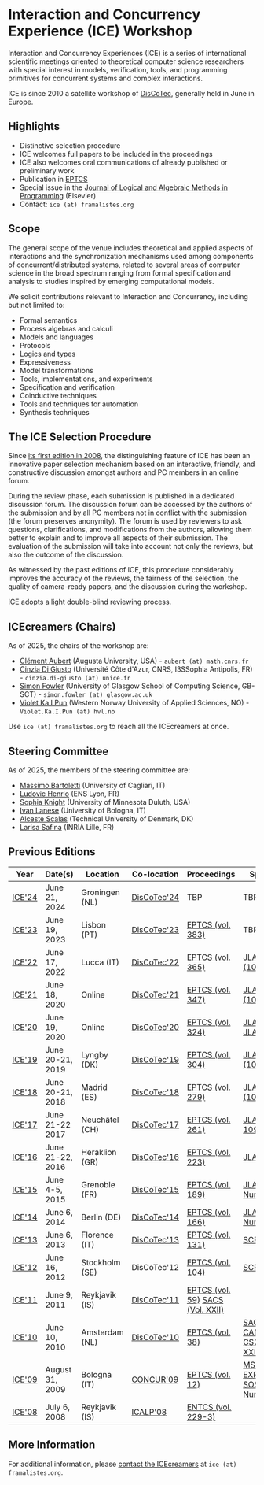 # Interaction and Concurrency Experience (ICE) Workshop

Interaction and Concurrency Experiences (ICE) is a series of international scientific meetings oriented to theoretical computer science researchers with special interest in models, verification, tools, and programming primitives for concurrent systems and complex interactions. 

ICE is since 2010 a satellite workshop of [DisCoTec](https://www.discotec.org/), generally held in June in Europe.

## Highlights

- Distinctive selection procedure
- ICE welcomes full papers to be included in the proceedings
- ICE also welcomes oral communications of already published or preliminary work
- Publication in [EPTCS](https://cgi.cse.unsw.edu.au/~eptcs/)
- Special issue in the [Journal of Logical and Algebraic Methods in Programming](https://www.sciencedirect.com/journal/journal-of-logical-and-algebraic-methods-in-programming) (Elsevier)
- Contact: `ice (at) framalistes.org`


## Scope

The general scope of the venue includes theoretical and applied aspects of interactions and the synchronization mechanisms used among components of concurrent/distributed systems, related to several areas of computer science in the broad spectrum ranging from formal specification and analysis to studies inspired by emerging computational models.

We solicit contributions relevant to Interaction and Concurrency, including but not limited to:

- Formal semantics
- Process algebras and calculi
- Models and languages
- Protocols
- Logics and types
- Expressiveness
- Model transformations
- Tools, implementations, and experiments
- Specification and verification
- Coinductive techniques
- Tools and techniques for automation
- Synthesis techniques

## The ICE Selection Procedure

Since [its first edition in 2008](#previous-editions), the distinguishing feature of ICE has been an innovative paper selection mechanism based on an interactive, friendly, and constructive discussion amongst authors and PC members in an online forum.

During the review phase, each submission is published in a dedicated discussion forum. The discussion forum can be accessed by the authors of the submission and by all PC members not in conflict with the submission (the forum preserves anonymity). The forum is used by reviewers to ask questions, clarifications, and modifications from the authors, allowing them better to explain and to improve all aspects of their submission. The evaluation of the submission will take into account not only the reviews, but also the outcome of the discussion.

As witnessed by the past editions of ICE, this procedure considerably improves the accuracy of the reviews, the fairness of the selection, the quality of camera-ready papers, and the discussion during the workshop.

ICE adopts a light double-blind reviewing process.

## ICEcreamers (Chairs)

As of 2025, the chairs of the workshop are:

- [Clément Aubert](https://spots.augusta.edu/caubert/) (Augusta University, USA) - `aubert (at) math.cnrs.fr`
- [Cinzia Di Giusto](https://webusers.i3s.unice.fr/~cdigiusto/web) (Université Côte d'Azur, CNRS, I3SSophia Antipolis, FR) - `cinzia.di-giusto (at) unice.fr`
- [Simon Fowler](https://simonjf.com/) (University of Glasgow School of Computing Science, GB-SCT) - `simon.fowler (at) glasgow.ac.uk`
- [Violet Ka I Pun](https://violet.foldr.org/) (Western Norway University of Applied Sciences, NO) - `Violet.Ka.I.Pun (at) hvl.no`

Use `ice (at) framalistes.org` to reach all the ICEcreamers at once.

## Steering Committee

As of 2025, the members of the steering committee are:

- [Massimo Bartoletti](https://tcs.unica.it/members/bart) (University of Cagliari, IT)
- [Ludovic Henrio](https://lhenrio.github.io/) (ENS Lyon, FR)
- [Sophia Knight](https://www.lix.polytechnique.fr/~sophia/) (University of Minnesota Duluth, USA)
- [Ivan Lanese](https://www.cs.unibo.it/~lanese/) (University of Bologna, IT)
- [Alceste Scalas](https://people.compute.dtu.dk/alcsc) (Technical University of Denmark, DK)
- [Larisa Safina](https://lsafina.github.io/) (INRIA Lille, FR)

## Previous Editions


| Year | Date(s) | Location | Co-location | Proceedings | Special Issue | 
| --- | --- | -------- | ------ | -------- | ------ | 
| [ICE'24](https://www.discotec.org/2024/ice) | June 21, 2024 | Groningen (NL) | [DisCoTec'24](https://www.discotec.org/2024/) | TBP | TBP |
| [ICE'23](https://www.discotec.org/2023/ice) | June 19, 2023 | Lisbon (PT) | [DisCoTec'23](https://www.discotec.org/2023/) | [EPTCS (vol. 383)](https://cgi.cse.unsw.edu.au/~eptcs/content.cgi?ICE2023) | TBP |
| [ICE'22](https://www.discotec.org/2022/ice) | June 17, 2022 | Lucca (IT) | [DisCoTec'22](https://www.discotec.org/2022/) | [EPTCS (vol. 365)](http://eptcs.web.cse.unsw.edu.au/content.cgi?ICE2022) | [JLAMP (10NR188XZQV)](https://www.sciencedirect.com/journal/journal-of-logical-and-algebraic-methods-in-programming/special-issue/10NR188XZQV) |
| [ICE'21](http://www.discotec.org/2021/ice) | June 18, 2020 | Online | [DisCoTec'21](https://www.discotec.org/2021/) | [EPTCS (vol. 347)](https://eptcs.web.cse.unsw.edu.au/content.cgi?ICE2021) | [JLAMP (106L7VVC5FC)](https://www.sciencedirect.com/journal/journal-of-logical-and-algebraic-methods-in-programming/special-issue/106L7VVC5FC) |
| [ICE'20](http://www.discotec.org/2020/ice) | June 19, 2020 | Online | [DisCoTec'20](https://www.discotec.org/2020/) | [EPTCS (vol. 324)](https://eptcs.web.cse.unsw.edu.au/content.cgi?ICE2020) | [JLAMP (1)](https://doi.org/10.1016/j.jlamp.2021.100712) and [JLAMP (2)](https://doi.org/10.1016/j.jlamp.2022.100776) | 
| [ICE'19](http://www.discotec.org/2019/ice) | June 20-21, 2019 | Lyngby (DK) | [DisCoTec'19](https://www.discotec.org/2019/) | [EPTCS (vol. 304)](https://eptcs.web.cse.unsw.edu.au/content.cgi?ICE2019) | [JLAMP (101ZSK6ZFQ4)](https://www.sciencedirect.com/journal/journal-of-logical-and-algebraic-methods-in-programming/special-issue/101ZSK6ZFQ4) | 
| [ICE'18](http://2018.discotec.org/cfp_w_ice.html) | June 20-21, 2018 | Madrid (ES) | [DisCoTec'18](http://2018.discotec.org/)| [EPTCS (vol. 279)](https://eptcs.web.cse.unsw.edu.au/content.cgi?ICE2018) | [JLAMP (10XN45J051V)](https://www.sciencedirect.com/journal/journal-of-logical-and-algebraic-methods-in-programming/special-issue/10XN45J051V) | 
| [ICE'17](https://2017.discotec.org/workshops/ice-2017.html) | June 21-22 2017 | Neuchâtel (CH) | [DisCoTec'17](https://2017.discotec.org/) | [EPTCS (vol. 261)](https://eptcs.web.cse.unsw.edu.au/content.cgi?ICE2017) | [JLAMP (Vol. 109)](https://www.sciencedirect.com/journal/journal-of-logical-and-algebraic-methods-in-programming/vol/109) |
| [ICE'16](https://web.archive.org/web/20220331031727/http://2016.discotec.org/index713e.html) | June 21-22, 2016 | Heraklion (GR) |  [DisCoTec'16](https://doi.org/10.1145/2984450.2984462) | [EPTCS (vol. 223)](https://eptcs.web.cse.unsw.edu.au/content.cgi?ICE2016) | [JLAMP (Vol. 92)](https://www.sciencedirect.com/journal/journal-of-logical-and-algebraic-methods-in-programming/vol/92) | 
| [ICE'15](https://discotec2015.inria.fr/workshops/ice-2015/) | June 4-5, 2015 | Grenoble (FR) | [DisCoTec'15](https://discotec2015.inria.fr/) | [EPTCS (vol. 189)](https://eptcs.web.cse.unsw.edu.au/content.cgi?ICE2015) | [JLAMP (Vol. 86, Number 1)](https://www.sciencedirect.com/journal/journal-of-logical-and-algebraic-methods-in-programming/vol/86) | 
| [ICE'14](http://www.discotec2014.tu-berlin.de/workshops/ice-2014) | June 6, 2014 | Berlin (DE) | [DisCoTec'14](https://www.discotec2014.tu-berlin.de/) | [EPTCS (vol. 166)](https://eptcs.web.cse.unsw.edu.au/content.cgi?ICE2014) | [JLAMP (Vol. 85, Number 3)](https://www.sciencedirect.com/journal/journal-of-logical-and-algebraic-methods-in-programming/vol/86/issue/3) | 
| [ICE'13](https://web.archive.org/web/20160423143634/2013.discotec.org/workshops/ice2013/) | June 6, 2013 | Florence (IT) | [DisCoTec'13](https://web.archive.org/web/20130525064342/http://www.discotec.org/) | [EPTCS (vol. 131)](https://eptcs.web.cse.unsw.edu.au/content.cgi?ICE2013) | [SCP (vol. 109)](https://www.sciencedirect.com/journal/science-of-computer-programming/vol/109) | 
| [ICE'12](http://www.artist-embedded.org/artist/Overview,2429.html) | June 16, 2012 | Stockholm (SE) | DisCoTec'12 | [EPTCS (vol. 104)](https://eptcs.web.cse.unsw.edu.au/content.cgi?ICE2012) | [SCP (vol. 100)](https://www.sciencedirect.com/journal/science-of-computer-programming/vol/100) | 
| [ICE'11](http://www.artist-embedded.org/artist/-ICE-2011-.html) | June 9, 2011 | Reykjavik (IS) | [DisCoTec'11](http://discotec.ru.is/) | [EPTCS (vol. 59)](https://eptcs.web.cse.unsw.edu.au/content.cgi?ICE2011) [SACS (Vol. XXII)](https://www.info.uaic.ro/en/sacs_volumes/xxii-1/) | 
| [ICE'10](http://www.artist-embedded.org/artist/-ICE-10-.html) | June 10, 2010 | Amsterdam (NL) | [DisCoTec'10](http://web.archive.org/web/20100806052340/http://discotec.project.cwi.nl/index.php/Main_Page) | [EPTCS (vol. 38)](https://eptcs.web.cse.unsw.edu.au/content.cgi?ICE2011) | [SACS (with CAMPUS'10 and CS2BIO'10, Vol. XXI)](https://www.info.uaic.ro/en/sacs_volumes/xxi-1/) | 
| [ICE'09](http://ice09.dimi.uniud.it/) | August 31, 2009 | Bologna (IT) | [CONCUR'09](http://concur09.cs.unibo.it/) | [EPTCS (vol. 12)](https://eptcs.web.cse.unsw.edu.au/content.cgi?ICE2009) |[MSCS (with EXPRESS'09 and SOS'09, Vol. 22, Number 2)](https://www.cambridge.org/core/journals/mathematical-structures-in-computer-science/issue/4A7319C7211730C6521DB797E0B53668) | 
| [ICE'08](http://ice08.dimi.uniud.it/) | July 6, 2008 | Reykjavik (IS) | [ICALP'08](https://web.archive.org/web/20090210183154/https://www.ru.is/icalp08) | [ENTCS (vol. 229-3)](https://dl.acm.org/toc/entcs/2009/229/3) | | 

<!--
The previous editions of ICE have been held on:

- [ICE'24](https://www.discotec.org/2024/ice), June 21, 2024 in Groningen, The Netherlands, co-located with [DisCoTec'24](https://www.discotec.org/2024/). The post-proceedings will be published soon, and selected papers will appear in a speciale issue of [JLAMP](https://www.sciencedirect.com/journal/journal-of-logical-and-algebraic-methods-in-programming/).
- [ICE'23](https://www.discotec.org/2023/ice), June 19, 2023 in Lisbon, Portugal, co-located with [DisCoTec'23](https://www.discotec.org/2023/). The post-proceedings were published in [EPTCS (vol. 383)](https://cgi.cse.unsw.edu.au/~eptcs/content.cgi?ICE2023) and selected papers will appear in a special issue of [JLAMP](https://www.sciencedirect.com/journal/journal-of-logical-and-algebraic-methods-in-programming/).
- [ICE'22](https://www.discotec.org/2022/ice), June 17, 2022 in Lucca, Italy, co-located with [DisCoTec'22](https://www.discotec.org/2022/). The post-proceedings were published in [EPTCS (vol. 365)](http://eptcs.web.cse.unsw.edu.au/content.cgi?ICE2022) and selected papers appeared in a special issue of [JLAMP](https://www.sciencedirect.com/journal/journal-of-logical-and-algebraic-methods-in-programming/special-issue/10NR188XZQV).
- [ICE'21](http://www.discotec.org/2021/ice), June 18, 2020, online event co-located with [DisCoTec'21](https://www.discotec.org/2021/). The post-proceedings were published in [EPTCS (vol. 347)](https://eptcs.web.cse.unsw.edu.au/content.cgi?ICE2021) and selected papers appeared in a special issue of [JLAMP](https://www.sciencedirect.com/journal/journal-of-logical-and-algebraic-methods-in-programming/special-issue/106L7VVC5FC).
- [ICE'20](http://www.discotec.org/2020/ice), June 19, 2020, online event co-located with [DisCoTec'20](https://www.discotec.org/2020/). The post-proceedings were published in [EPTCS (vol. 324)](https://eptcs.web.cse.unsw.edu.au/content.cgi?ICE2020) and two papers appeared in JLAMP ([10.1016/j.jlamp.2021.100712](https://doi.org/10.1016/j.jlamp.2021.100712) and [10.1016/j.jlamp.2022.100776](https://doi.org/10.1016/j.jlamp.2022.100776)).
- [ICE'19](http://www.discotec.org/2019/ice), June 20-21, 2019 in Lyngby, Denmark, co-located with [DisCoTec'19](https://www.discotec.org/2019/). The post-proceedings were published in [EPTCS (vol. 304)](https://eptcs.web.cse.unsw.edu.au/content.cgi?ICE2019) and selected papers appeared in a special issue of [JLAMP](https://www.sciencedirect.com/journal/journal-of-logical-and-algebraic-methods-in-programming/special-issue/101ZSK6ZFQ4).
- [ICE'18](http://2018.discotec.org/cfp_w_ice.html), June 20-21, 2018 in Madrid, Spain, co-located with DisCoTec'18. The post-proceedings were published in [EPTCS (vol. 279)](https://eptcs.web.cse.unsw.edu.au/content.cgi?ICE2018) and selected papers appeared in a special issue of [JLAMP](https://www.sciencedirect.com/journal/journal-of-logical-and-algebraic-methods-in-programming/special-issue/10XN45J051V).
- [ICE'17](https://2017.discotec.org/workshops/ice-2017.html), June 21-22 2017 in Neuchâtel, Switzerland, co-located with DisCoTec'17. The post-proceedings were published in [EPTCS (vol. 261)](https://eptcs.web.cse.unsw.edu.au/content.cgi?ICE2017) and a special issue of [JLAMP (Vol. 109)](https://www.sciencedirect.com/journal/journal-of-logical-and-algebraic-methods-in-programming/vol/109).
- [ICE'16](https://web.archive.org/web/20220331031727/http://2016.discotec.org/index713e.html), June 21-22, 2016 in Heraklion, Greece, co-located with DisCoTec'16. The post-proceedings were published in [EPTCS (vol. 223)](https://eptcs.web.cse.unsw.edu.au/content.cgi?ICE2016) and a special issue of [JLAMP (Vol. 92)](https://www.sciencedirect.com/journal/journal-of-logical-and-algebraic-methods-in-programming/vol/92).
- [ICE'15](https://discotec2015.inria.fr/workshops/ice-2015/), June 4-5, 2015 in Grenoble, France, co-located with DisCoTec'15. The post-proceedings were published in [EPTCS (vol. 189)](https://eptcs.web.cse.unsw.edu.au/content.cgi?ICE2015) and selected papers appeared in a special issue of [JLAMP (Vol. 86, Number 1)](https://www.sciencedirect.com/journal/journal-of-logical-and-algebraic-methods-in-programming/vol/86).
- [ICE'14](http://www.discotec2014.tu-berlin.de/workshops/ice-2014), June 6, 2014 in Berlin, Germany, co-located with DisCoTec'14. The post-proceedings were published in [EPTCS (vol. 166)](https://eptcs.web.cse.unsw.edu.au/content.cgi?ICE2014) and selected papers appeared in a special issue of [JLAMP (Vol. 85, Number 3)](https://www.sciencedirect.com/journal/journal-of-logical-and-algebraic-methods-in-programming/vol/86/issue/3).
- [ICE'13](https://web.archive.org/web/20160423143634/2013.discotec.org/workshops/ice2013/), June 6, 2013 in Florence, Italy, co-located with DisCoTec'13. The post-proceedings were published in [EPTCS (vol. 131)](https://eptcs.web.cse.unsw.edu.au/content.cgi?ICE2013) and selected papers appeared in a special issue of [SCP (vol. 109)](https://www.sciencedirect.com/journal/science-of-computer-programming/vol/109).
- [ICE'12](http://www.artist-embedded.org/artist/Overview,2429.html), June 16, 2012 in Stockholm, Sweden, co-located with DisCoTec'12. The post-proceedings were published in [EPTCS (vol. 104)](https://eptcs.web.cse.unsw.edu.au/content.cgi?ICE2012) and selected papers appeared in a special issue of [SCP (vol. 100)](https://www.sciencedirect.com/journal/science-of-computer-programming/vol/100).
- [ICE'11](http://www.artist-embedded.org/artist/-ICE-2011-.html), June 9, 2011 in Reykjavik, Iceland, co-located with DisCoTec'11. The post-proceedings were published in [EPTCS (vol. 59)](https://eptcs.web.cse.unsw.edu.au/content.cgi?ICE2011) and selected papers appeared in a special issue of [SACS (Vol. XXII)](https://www.info.uaic.ro/en/sacs_volumes/xxii-1/).
- [ICE'10](http://www.artist-embedded.org/artist/-ICE-10-.html) June 10, 2010 in Amsterdam, The Netherlands, co-located with DisCoTec'10. The post-proceedings were published in [EPTCS (vol. 38)](https://eptcs.web.cse.unsw.edu.au/content.cgi?ICE2011) and selected papers appeared in a joint special issue of [SACS (with CAMPUS'10 and CS2BIO'10, Vol. XXI)](https://www.info.uaic.ro/en/sacs_volumes/xxi-1/).
- [ICE'09](http://ice09.dimi.uniud.it/) August 31, 2009 in Bologna, Italy, co-located with CONCUR'09. The post-proceedings were published in [EPTCS (vol. 12)](https://eptcs.web.cse.unsw.edu.au/content.cgi?ICE2009) and selected papers appeared in a joint special issue of [MSCS (with EXPRESS'09 and SOS'09, Vol. 22, Number 2)](https://www.cambridge.org/core/journals/mathematical-structures-in-computer-science/issue/4A7319C7211730C6521DB797E0B53668).
- [ICE'08](http://ice08.dimi.uniud.it/), July 6, 2008 in Reykjavik, Iceland, co-located with ICALP'08. The post-proceedings were published in [ENTCS (vol. 229-3)](https://dl.acm.org/toc/entcs/2009/229/3).
-->

## More Information

For additional information, please [contact the ICEcreamers](#icecreamers) at `ice (at) framalistes.org`.
